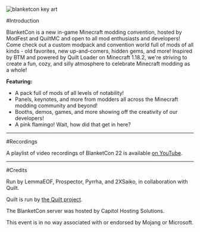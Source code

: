 ![blanketcon key art](https://github.com/ModFest/blanketcon-site/blob/main/22/images/logo.png?raw=true)

#Introduction

BlanketCon is a new in-game Minecraft modding convention, hosted by ModFest and QuiltMC and open to all mod enthusiasts and developers! Come check out a custom modpack and convention world full of mods of all kinds - old favorites, new up-and-comers, hidden gems, and more! Inspired by BTM and powered by Quilt Loader on Minecraft 1.18.2, we're striving to create a fun, cozy, and silly atmosphere to celebrate Minecraft modding as a whole!

**Featuring:**
- A pack full of mods of all levels of notability!
- Panels, keynotes, and more from modders all across the Minecraft modding community and beyond!
- Booths, demos, games, and more showing off the creativity of our developers!
- A pink flamingo! Wait, how did that get in here?

---

#Recordings

A playlist of video recordings of BlanketCon 22 is available [on YouTube](https://www.youtube.com/playlist?list=PLC1qq1Hb0u1GI8919iCClzb_Bku-DrL4L).

---

#Credits

Run by LemmaEOF, Prospector, Pyrrha, and 2XSaiko, in collaboration with Quilt.

Quilt is run by [the Quilt project](https://quiltmc.org/).

The BlanketCon server was hosted by Capitol Hosting Solutions.

This event is in no way associated with or endorsed by Mojang or Microsoft.